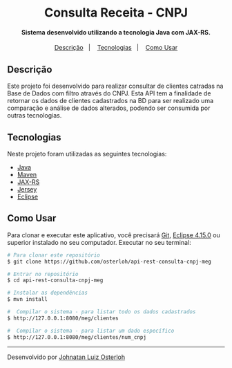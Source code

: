 <h1 align="center">
    Consulta Receita - CNPJ
</h1>

<h4 align="center">
  Sistema desenvolvido utilizando a tecnologia Java com JAX-RS.
</h4>

<p align="center">
  <a href="#descrição">Descrição</a>&nbsp;&nbsp;&nbsp;|&nbsp;&nbsp;&nbsp;
  <a href="#tecnologias">Tecnologias</a>&nbsp;&nbsp;&nbsp;|&nbsp;&nbsp;&nbsp;
  <a href="#Como-Usar">Como Usar</a>
</p>

## Descrição

Este projeto foi desenvolvido para realizar consultar de clientes catradas na Base de Dados com filtro através do CNPJ.
Esta API tem a finalidade de retornar os dados de clientes cadastrados na BD para ser realizado uma comparação e análise de dados alterados, podendo ser consumida por outras tecnologias.

## Tecnologias

Neste projeto foram utilizadas as seguintes tecnologias:

- [Java](https://www.java.com/pt_BR/download/faq/develop.xml)
- [Maven](https://maven.apache.org/)
- [JAX-RS](https://github.com/jax-rs)
- [Jersey](https://eclipse-ee4j.github.io/jersey/)
- [Eclipse](https://www.eclipse.org/)

## Como Usar

Para clonar e executar este aplicativo, você precisará [Git](https://git-scm.com), [Eclipse 4.15.0](https://www.eclipse.org/) ou superior instalado no seu computador. Executar no seu terminal:

```bash
# Para clonar este repositório
$ git clone https://github.com/osterloh/api-rest-consulta-cnpj-meg

# Entrar no repositório
$ cd api-rest-consulta-cnpj-meg

# Instalar as dependências
$ mvn install

#  Compilar o sistema - para listar todo os dados cadastrados
$ http://127.0.0.1:8080/meg/clientes

#  Compilar o sistema - para listar um dado específico
$ http://127.0.0.1:8080/meg/clientes/num_cnpj
```

---

Desenvolvido por [Johnatan Luiz Osterloh](https://www.linkedin.com/in/johnatanosterloh/)
